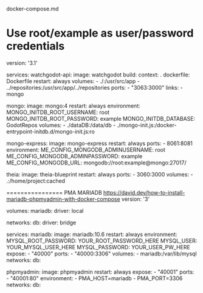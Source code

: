 docker-compose.md

# Use root/example as user/password credentials
version: '3.1'

services:
  watchgodot-api:
    image: watchgodot
    build:
      context: .
      dockerfile: Dockerfile
    restart: always
    volumes:
      - ./:/usr/src/app
      - ../repositories:/usr/src/app/../repositories
    ports:
      - "3063:3000"
    links:
      - mongo

  mongo:
    image: mongo:4
    restart: always
    environment:
      MONGO_INITDB_ROOT_USERNAME: root
      MONGO_INITDB_ROOT_PASSWORD: example
      MONGO_INITDB_DATABASE: GodotRepos
    volumes:
      - ./dataDB:/data/db
      - ./mongo-init.js:/docker-entrypoint-initdb.d/mongo-init.js:ro

  mongo-express:
    image: mongo-express
    restart: always
    ports:
      - 8061:8081
    environment:
      ME_CONFIG_MONGODB_ADMINUSERNAME: root
      ME_CONFIG_MONGODB_ADMINPASSWORD: example
      ME_CONFIG_MONGODB_URL: mongodb://root:example@mongo:27017/

  theia:
    image: theia-blueprint
    restart: always
    ports:
      - 3060:3000
    volumes:
      - .:/home/project:cached


================
PMA MARIADB https://david.dev/how-to-install-mariadb-phpmyadmin-with-docker-compose
version: '3'

volumes:
  mariadb:
    driver: local

networks:
    db:
        driver: bridge

services:
  mariadb:
    image: mariadb:10.6
    restart: always
    environment:
      MYSQL_ROOT_PASSWORD: YOUR_ROOT_PASSWORD_HERE
      MYSQL_USER:  YOUR_MYSQL_USER_HERE 
      MYSQL_PASSWORD: YOUR_USER_PW_HERE
    expose:
        - "40000"
    ports:
        - "40000:3306"
    volumes:
     - mariadb:/var/lib/mysql
    networks:
      db:
              
  phpmyadmin:
    image: phpmyadmin
    restart: always
    expose:
      - "40001"
    ports:
      - "40001:80"
    environment:
      - PMA_HOST=mariadb
      - PMA_PORT=3306 
    networks:
      db:

